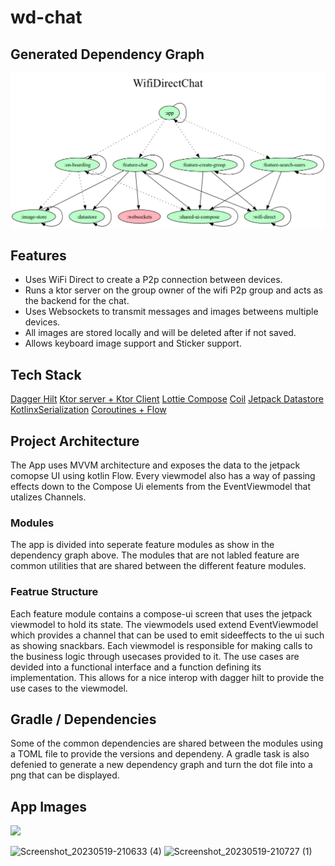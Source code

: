 # wd-chat

## Generated Dependency Graph
![](dependency-graph/project.dot.png)

## Features
- Uses WiFi Direct to create a P2p connection between devices.
- Runs a ktor server on the group owner of the wifi P2p group and acts as the backend for the chat.
- Uses Websockets to transmit messages and images betweens multiple devices.
- All images are stored locally and will be deleted after if not saved.
- Allows keyboard image support and Sticker support. 

## Tech Stack 
[Dagger Hilt](https://dagger.dev/hilt/)
[Ktor server + Ktor Client](https://ktor.io/)
[Lottie Compose](https://github.com/airbnb/lottie/blob/master/android-compose.md)
[Coil](https://coil-kt.github.io/coil/compose/)
[Jetpack Datastore](https://developer.android.com/jetpack/androidx/releases/datastore)
[KotlinxSerialization](https://kotlinlang.org/docs/serialization.html)
[Coroutines + Flow](https://kotlinlang.org/docs/coroutines-overview.html)

## Project Architecture
The App uses MVVM architecture and exposes the data to the jetpack comopse UI using kotlin Flow.
Every viewmodel also has a way of passing effects down to the Compose Ui elements from the EventViewmodel that utalizes Channels.

### Modules
The app is divided into seperate feature modules as show in the dependency graph above. 
The modules that are not labled feature are common utilities that are shared between the different feature modules.

### Featrue Structure
Each feature module contains a compose-ui screen that uses the jetpack viewmodel to hold its state. The viewmodels used extend EventViewmodel which provides a channel that can be used to emit sideeffects to the ui such as showing snackbars. Each viewmodel is responsible for making calls to the business logic through usecases provided to it. The use cases are devided into a functional interface and a function defining its implementation. This allows for a nice interop with dagger hilt to provide the use cases to the viewmodel. 

## Gradle / Dependencies 
Some of the common dependencies are shared between the modules using a TOML file to provide the versions and dependeny.
A gradle task is also defenied to generate a new dependency graph and turn the dot file into a png that can be displayed. 

## App Images 

<img src="https://github.com/SilvVF/wd-chat/assets/98186105/c65b5dd5-f982-4acf-9096-6c8ef3a2e416" width=300  >

![Screenshot_20230519-210633 (4)](https://github.com/SilvVF/wd-chat/assets/98186105/eef78537-7937-4d48-8b66-2ed906991017)
![Screenshot_20230519-210727 (1)](https://github.com/SilvVF/wd-chat/assets/98186105/5a435827-3614-4661-9f2a-bf9a086db0f7)
